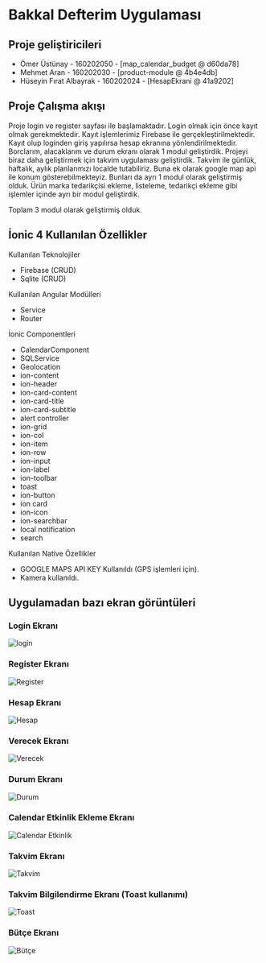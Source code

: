 # Bakkal Defterim Uygulaması


## Proje geliştiricileri

- Ömer Üstünay - 160202050 - [map_calendar_budget @ d60da78]
- Mehmet Aran - 160202030 - [product-module @ 4b4e4db]
- Hüseyin Fırat Albayrak - 160202024 - [HesapEkrani @ 41a9202]


## Proje Çalışma akışı

Proje login ve register sayfası ile başlamaktadır.
Login olmak için önce kayıt olmak gerekmektedir. Kayıt işlemlerimiz Firebase ile gerçekleştirilmektedir. 
Kayıt olup loginden giriş yapılırsa hesap ekranına yönlendirilmektedir. Borclarım, alacaklarım ve durum ekranı olarak 1 modul geliştirdik.
Projeyi biraz daha geliştirmek için takvim uygulaması geliştirdik. Takvim ile günlük, haftalık, aylık planlarımızı localde tutabiliriz. Buna ek olarak google map api ile konum gösterebilmekteyiz. Bunları da ayrı 1 modul olarak geliştirmiş olduk.
Ürün marka tedarikçisi ekleme, listeleme, tedarikçi ekleme gibi işlemler içinde ayrı bir modul geliştirdik.

Toplam 3 modul olarak geliştirmiş olduk.

## İonic 4 Kullanılan Özellikler
Kullanılan Teknolojiler 
- Firebase (CRUD)
- Sqlite (CRUD)

Kullanılan Angular Modülleri 
- Service 
- Router

İonic Componentleri 
- CalendarComponent
- SQLService
- Geolocation
- ion-content
- ion-header
- ion-card-content
- ion-card-title
- ion-card-subtitle
- alert controller
- ion-grid
- ion-col
- ion-item
- ion-row
- ion-input
- ion-label
- ion-toolbar
- toast
- ion-button
- ion card
- ion-icon
- ion-searchbar
- local notification
- search

Kullanılan Native Özellikler
- GOOGLE MAPS API KEY Kullanıldı (GPS işlemleri için).
- Kamera kullanıldı.


## Uygulamadan bazı ekran görüntüleri 


### Login Ekranı
 ![login](https://raw.githubusercontent.com/2019-BLM441/app-160202050/master/img/1.png)
 
 
### Register Ekranı
 ![Register](https://raw.githubusercontent.com/2019-BLM441/app-160202050/master/img/2.png)
  
  
### Hesap Ekranı
 ![Hesap](https://raw.githubusercontent.com/2019-BLM441/app-160202050/master/img/3.png)
 
 
### Verecek Ekranı
 ![Verecek](https://raw.githubusercontent.com/2019-BLM441/app-160202050/master/img/5.png)
 
 
### Durum Ekranı
 ![Durum](https://raw.githubusercontent.com/2019-BLM441/app-160202050/master/img/6.png)
 
 
### Calendar Etkinlik Ekleme Ekranı
 ![Calendar Etkinlik](https://raw.githubusercontent.com/2019-BLM441/app-160202050/master/img/9.png)


### Takvim Ekranı 
 ![Takvim](https://raw.githubusercontent.com/2019-BLM441/app-160202050/master/img/7.png)
 
 
###  Takvim Bilgilendirme Ekranı (Toast kullanımı)
 ![Toast](https://raw.githubusercontent.com/2019-BLM441/app-160202050/master/img/8.png)
 
 
###  Bütçe Ekranı
 ![Bütçe](https://raw.githubusercontent.com/2019-BLM441/app-160202050/master/img/10.png)
